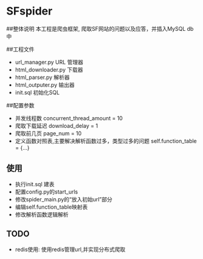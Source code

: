 # SFspider
##整体说明
本工程是爬虫框架, 爬取SF网站的问题以及应答，并插入MySQL db中

##工程文件
* url_manager.py
 URL 管理器
* html_downloader.py
 下载器
* html_parser.py
 解析器
* html_outputer.py
 输出器
* init.sql
初始化SQL

##配置参数
* 并发线程数
concurrent_thread_amount = 10
* 爬取下载延迟
download_delay = 1
* 爬取前几页
page_num = 10
* 定义函数对照表,主要解决解析函数过多，类型过多的问题
self.function_table = {...}

## 使用
* 执行init.sql 建表
* 配置config.py的start_urls
* 修改spider_main.py的“放入初始url”部分
* 编辑self.function_table映射表
* 修改解析函数逻辑解析

## TODO
* redis使用: 使用redis管理url,并实现分布式爬取


